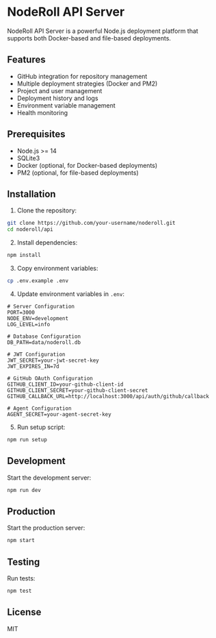 # NodeRoll API Server

NodeRoll API Server is a powerful Node.js deployment platform that supports both Docker-based and file-based deployments.

## Features

- GitHub integration for repository management
- Multiple deployment strategies (Docker and PM2)
- Project and user management
- Deployment history and logs
- Environment variable management
- Health monitoring

## Prerequisites

- Node.js >= 14
- SQLite3
- Docker (optional, for Docker-based deployments)
- PM2 (optional, for file-based deployments)

## Installation

1. Clone the repository:
```bash
git clone https://github.com/your-username/noderoll.git
cd noderoll/api
```

2. Install dependencies:
```bash
npm install
```

3. Copy environment variables:
```bash
cp .env.example .env
```

4. Update environment variables in `.env`:
```
# Server Configuration
PORT=3000
NODE_ENV=development
LOG_LEVEL=info

# Database Configuration
DB_PATH=data/noderoll.db

# JWT Configuration
JWT_SECRET=your-jwt-secret-key
JWT_EXPIRES_IN=7d

# GitHub OAuth Configuration
GITHUB_CLIENT_ID=your-github-client-id
GITHUB_CLIENT_SECRET=your-github-client-secret
GITHUB_CALLBACK_URL=http://localhost:3000/api/auth/github/callback

# Agent Configuration
AGENT_SECRET=your-agent-secret-key
```

5. Run setup script:
```bash
npm run setup
```

## Development

Start the development server:
```bash
npm run dev
```

## Production

Start the production server:
```bash
npm start
```

## Testing

Run tests:
```bash
npm test
```

## License

MIT
